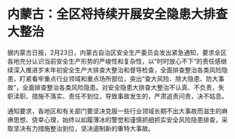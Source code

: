 # 内蒙古：全区将持续开展安全隐患大排查大整治

据内蒙古日报，2月23日，内蒙古自治区安全生产委员会发出紧急通知，要求全区各地充分认识当前安全生产形势的严峻性和复杂性，以“时时放心不下”的责任感继续深入推进岁末年初安全生产大排查大整治和督导检查，全面排查整治各类风险隐患，盯紧看牢重点行业领域和重点场所部位，突出“查大风险、除大隐患、防大事故”，全面排查整治各类风险隐患。对安全隐患大排查大整治不认真、不负责，失职渎职、措施不落实、责任不到位，导致事故发生的，严肃追责问责，决不姑息。

通知要求，各地区和有关部门要坚决克服一些行业领域长期不出大事故而滋生的麻痹思想、侥幸心理，始终以如履薄冰的警觉和谨慎抓细抓实安全风险隐患排查，采取坚决有力措施整治到位，坚决遏制新的重特大事故。

